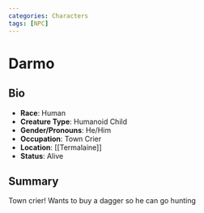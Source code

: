 ```yaml
---
categories: Characters
tags: [NPC]
---
```

# Darmo
## Bio
- **Race**: Human
- **Creature Type**: Humanoid Child
- **Gender/Pronouns**:  He/Him
- **Occupation**: Town Crier
- **Location**: [[Termalaine]]
- **Status**: Alive

## Summary
Town crier! Wants to buy a dagger so he can go hunting